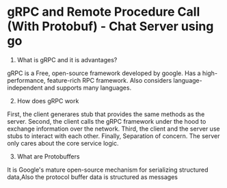 # gRPC and Remote Procedure Call (With Protobuf) - Chat Server using go

1) What is gRPC and it is advantages?

gRPC is a Free, open-source framework developed by google. Has a high-performance, feature-rich RPC framework. Also considers language-independent and supports many languages.

2) How does gRPC work

First, the client generares stub that provides the same methods as the server.
Second, the client calls the gRPC framework under the hood to exchange information over the network.
Third, the client and the server use stubs to interact with each other.
Finally, Separation of concern. The server only cares about the core service logic.

3) What are Protobuffers 

It is Google's mature open-source mechanism for serializing structured data,Also the protocol buffer data is structured as messages

